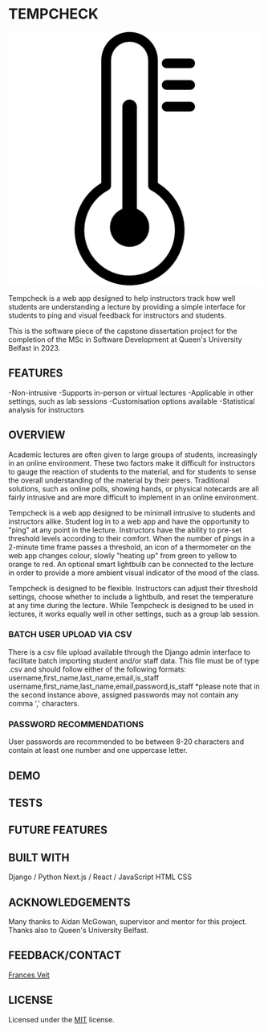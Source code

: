 
<!-- https://docs.github.com/en/get-started/writing-on-github/getting-started-with-writing-and-formatting-on-github/basic-writing-and-formatting-syntax -->

<!-- <style>
.img {
  display:block;
  margin-left: auto;
  margin-right: auto;
}
</style> -->

# TEMPCHECK

<!-- <img class="img" src="http://www.clker.com/cliparts/n/R/U/q/8/1/red-to-green-gradient-thermometer-md.png" alt="Thermometer logo for Tempcheck"/> -->
![Thermometer logo for Tempcheck](tc-frontend/public/images/thermometer.png)

Tempcheck is a web app designed to help instructors track how well students are understanding a lecture by providing a simple interface for students to ping and visual feedback for instructors and students.

This is the software piece of the capstone dissertation project for the completion of the MSc in Software Development at Queen's University Belfast in 2023.

## FEATURES
-Non-intrusive
-Supports in-person or virtual lectures
-Applicable in other settings, such as lab sessions
-Customisation options available
-Statistical analysis for instructors

## OVERVIEW
Academic lectures are often given to large groups of students, increasingly in an online environment. These two factors make it difficult for instructors to gauge the reaction of students to the material, and for students to sense the overall understanding of the material by their peers. Traditional solutions, such as online polls, showing hands, or physical notecards are all fairly intrusive and are more difficult to implement in an online environment.

Tempcheck is a web app designed to be minimall intrusive to students and instructors alike. Student log in to a web app and have the opportunity to "ping" at any point in the lecture. Instructors have the ability to pre-set threshold levels according to their comfort. When the number of pings in a 2-minute time frame passes a threshold, an icon of a thermometer on the web app changes colour, slowly "heating up" from green to yellow to orange to red. An optional smart lightbulb can be connected to the lecture in order to provide a more ambient visual indicator of the mood of the class. 

Tempcheck is designed to be flexible. Instructors can adjust their threshold settings, choose whether to include a lightbulb, and reset the temperature at any time during the lecture. While Tempcheck is designed to be used in lectures, it works equally well in other settings, such as a group lab session.

### BATCH USER UPLOAD VIA CSV
There is a csv file upload available through the Django admin interface to facilitate batch importing student and/or staff data. This file must be of type .csv and should follow either of the following formats:
username,first_name,last_name,email,is_staff
username,first_name,last_name,email,password,is_staff
*please note that in the second instance above, assigned passwords may not contain any comma ',' characters. 

### PASSWORD RECOMMENDATIONS
User passwords are recommended to be between 8-20 characters and contain at least one number and one uppercase letter.

## DEMO
<!-- fv link to video here -->

## TESTS
<!-- fv Provide examples on how to run them here. -->

## FUTURE FEATURES
<!-- fv list improvements here -->

## BUILT WITH
<!-- fv check this with Dan -->
Django / Python
Next.js / React / JavaScript
HTML
CSS

## ACKNOWLEDGEMENTS

Many thanks to Aidan McGowan, supervisor and mentor for this project. Thanks also to Queen's University Belfast.

## FEEDBACK/CONTACT

[Frances Veit](fveit01@qub.ac.uk)

## LICENSE
Licensed under the [MIT](https://github.com/microsoft/vscode/blob/main/LICENSE.txt) license.